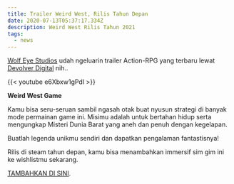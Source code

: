 ```yaml
---
title: Trailer Weird West, Rilis Tahun Depan
date: 2020-07-13T05:37:17.334Z
description: Weird West Rilis Tahun 2021
tags:
  - news
---
```

[Wolf Eye Studios](https://wolfeye-studios.com/) udah ngeluarin trailer Action-RPG yang terbaru lewat [Devolver Digital](https://www.devolverdigital.com/) nih..

{{< youtube e6Xbxw1gPdI >}}

**Weird West Game**

Kamu bisa seru-seruan sambil ngasah otak buat nyusun strategi di banyak mode permainan game ini. Misimu adalah untuk bertahan hidup serta mengungkap Misteri Dunia Barat yang aneh dan penuh dengan kegelapan.

Buatlah legenda unikmu sendiri dan dapatkan pengalaman fantastisnya!

Rilis di steam tahun depan, kamu bisa menambahkan immersif sim gim ini ke wishlistmu sekarang. 

[TAMBAHKAN DI SINI](https://store.steampowered.com/app/1097350/Weird_West/).